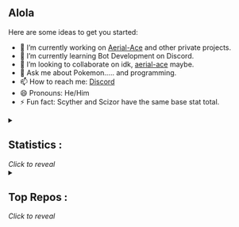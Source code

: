 ## Alola

Here are some ideas to get you started:

- 🔭 I’m currently working on [Aerial-Ace](https://aerial-ace.github.io/) and other private projects.
- 🌱 I’m currently learning Bot Development on Discord.
- 👯 I’m looking to collaborate on idk, [aerial-ace](https://github.com/aerial-ace/aerial-ace/) maybe.
- 💬 Ask me about Pokemon..... and programming.
- 📫 How to reach me: [Discord](https://discord.com/users/734754644286504991/)
- 😄 Pronouns: He/Him
- ⚡ Fun fact: Scyther and Scizor have the same base stat total.

<details>
  <summary><h2> Statistics : </h2>  <i>Click to reveal</i></summary>
  <br>
  
![Profile Stats](https://github-readme-stats.vercel.app/api?username=devanshu19&count_private=true&show_icons=true)

![Language Stats](https://github-readme-stats.vercel.app/api/top-langs/?username=devanshu19&layout=compact)
</details>
  
<details>
  <summary><h2>Top Repos : </h2> <i>Click to reveal</i></summary>
  <br>
    
<a href="https://github.com/anuraghazra/github-readme-stats">
  <img align="center" src="https://github-readme-stats.vercel.app/api/pin/?username=aerial-ace&repo=aerial-ace" />
</a>
<a href="https://github.com/anuraghazra/convoychat">
  <img align="center" src="https://github-readme-stats.vercel.app/api/pin/?username=devanshu19&repo=spelunkylevelmaker" />
</a>
    </details>
